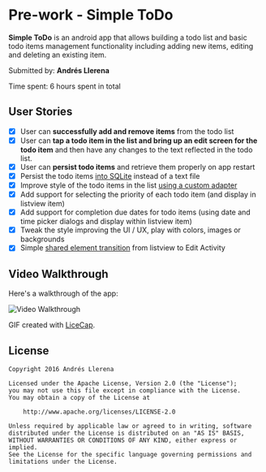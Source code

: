 # Pre-work - Simple ToDo

**Simple ToDo** is an android app that allows building a todo list and basic todo items management functionality including adding new items, editing and deleting an existing item.

Submitted by: **Andrés Llerena**

Time spent: 6 hours spent in total

## User Stories

* [x] User can **successfully add and remove items** from the todo list
* [x] User can **tap a todo item in the list and bring up an edit screen for the todo item** and then have any changes to the text reflected in the todo list.
* [x] User can **persist todo items** and retrieve them properly on app restart
* [x] Persist the todo items [into SQLite](http://guides.codepath.com/android/Persisting-Data-to-the-Device#sqlite) instead of a text file
* [x] Improve style of the todo items in the list [using a custom adapter](http://guides.codepath.com/android/Using-an-ArrayAdapter-with-ListView)
* [x] Add support for selecting the priority of each todo item (and display in listview item)
* [x] Add support for completion due dates for todo items (using date and time picker dialogs and display within listview item)
* [x] Tweak the style improving the UI / UX, play with colors, images or backgrounds
* [x] Simple [shared element transition](https://github.com/codepath/android_guides/wiki/Shared-Element-Activity-Transition) from listview to Edit Activity

## Video Walkthrough 

Here's a walkthrough of the app:

<img src='http://i.imgur.com/LzsvYDJ.gif' title='Video Walkthrough' width='' alt='Video Walkthrough' />

GIF created with [LiceCap](http://www.cockos.com/licecap/).

## License

    Copyright 2016 Andrés Llerena

    Licensed under the Apache License, Version 2.0 (the "License");
    you may not use this file except in compliance with the License.
    You may obtain a copy of the License at

        http://www.apache.org/licenses/LICENSE-2.0

    Unless required by applicable law or agreed to in writing, software
    distributed under the License is distributed on an "AS IS" BASIS,
    WITHOUT WARRANTIES OR CONDITIONS OF ANY KIND, either express or implied.
    See the License for the specific language governing permissions and
    limitations under the License.
